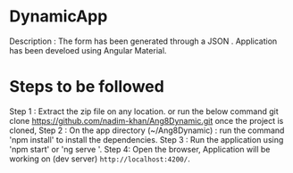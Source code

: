 # DynamicApp
Description :  The form has been generated through a JSON .
Application has been develoed using Angular Material.

# Steps to be followed
Step 1 : Extract the zip file on any location.
    or run the below command
    git clone https://github.com/nadim-khan/Ang8Dynamic.git 
once the project is cloned,
Step 2 : On the app directory (~/Ang8Dynamic) : run the command 'npm install' to install the dependencies.
Step 3 : Run the application using 'npm start' or 'ng serve '.
Step 4: Open the browser, Application will be working on (dev server) `http://localhost:4200/`.



